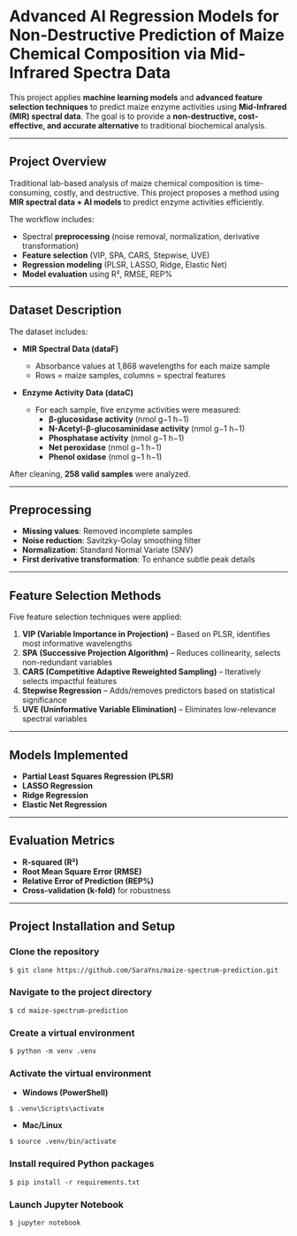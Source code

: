 # Advanced AI Regression Models for Non-Destructive Prediction of Maize Chemical Composition via Mid-Infrared Spectra Data

This project applies **machine learning models** and **advanced feature selection techniques** to predict maize enzyme activities using **Mid-Infrared (MIR) spectral data**. The goal is to provide a **non-destructive, cost-effective, and accurate alternative** to traditional biochemical analysis.

---

## **Project Overview**
Traditional lab-based analysis of maize chemical composition is time-consuming, costly, and destructive. This project proposes a method using **MIR spectral data + AI models** to predict enzyme activities efficiently.

The workflow includes:
- Spectral **preprocessing** (noise removal, normalization, derivative transformation)
- **Feature selection** (VIP, SPA, CARS, Stepwise, UVE)
- **Regression modeling** (PLSR, LASSO, Ridge, Elastic Net)
- **Model evaluation** using R², RMSE, REP%

---

## **Dataset Description**
The dataset includes:
* **MIR Spectral Data (dataF)**  
  - Absorbance values at 1,868 wavelengths for each maize sample
  - Rows = maize samples, columns = spectral features

* **Enzyme Activity Data (dataC)**  
  - For each sample, five enzyme activities were measured:  
    - **β-glucosidase activity** (nmol g−1 h−1)
    - **N-Acetyl-β-glucosaminidase activity** (nmol g−1 h−1)
    - **Phosphatase activity** (nmol g−1 h−1)
    - **Net peroxidase** (nmol g−1 h−1)
    - **Phenol oxidase** (nmol g−1 h−1)

After cleaning, **258 valid samples** were analyzed.

---

## **Preprocessing**
- **Missing values**: Removed incomplete samples
- **Noise reduction**: Savitzky-Golay smoothing filter
- **Normalization**: Standard Normal Variate (SNV)
- **First derivative transformation**: To enhance subtle peak details

---

## **Feature Selection Methods**
Five feature selection techniques were applied:
1. **VIP (Variable Importance in Projection)** – Based on PLSR, identifies most informative wavelengths
2. **SPA (Successive Projection Algorithm)** – Reduces collinearity, selects non-redundant variables
3. **CARS (Competitive Adaptive Reweighted Sampling)** – Iteratively selects impactful features
4. **Stepwise Regression** – Adds/removes predictors based on statistical significance
5. **UVE (Uninformative Variable Elimination)** – Eliminates low-relevance spectral variables

---

## **Models Implemented**
- **Partial Least Squares Regression (PLSR)**
- **LASSO Regression**
- **Ridge Regression**
- **Elastic Net Regression**

---

## **Evaluation Metrics**
- **R-squared (R²)**
- **Root Mean Square Error (RMSE)**
- **Relative Error of Prediction (REP%)**
- **Cross-validation (k-fold)** for robustness

---

## Project Installation and Setup

### Clone the repository
```
$ git clone https://github.com/SaraYns/maize-spectrum-prediction.git
```
### Navigate to the project directory
```
$ cd maize-spectrum-prediction
```
### Create a virtual environment
```
$ python -m venv .venv
```
### Activate the virtual environment

- **Windows (PowerShell)**
```
$ .venv\Scripts\activate
```
- **Mac/Linux**
```
$ source .venv/bin/activate
```
### Install required Python packages
```
$ pip install -r requirements.txt
```
### Launch Jupyter Notebook
```
$ jupyter notebook
```








